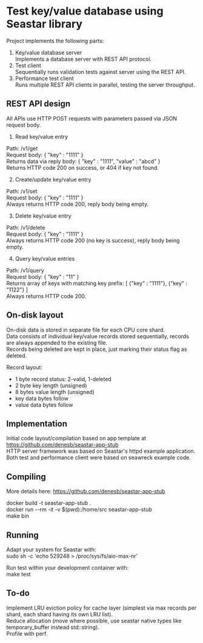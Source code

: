 # Test key/value database using Seastar library

Project implements the following parts:

1. Key/value database server  
   Implements a database server with REST API protocol.
2. Test client  
   Sequentially runs validation tests against server using the REST API.
3. Performance test client  
   Runs multiple REST API clients in parallel, testing the server throughput.


## REST API design

All APIs use HTTP POST requests with parameters passed via JSON request body.

1. Read key/value entry

Path: /v1/get  
Request body:  { "key" : "1111" }  
Returns data via reply body: { "key" : "1111", "value" : "abcd" }  
Returns HTTP code 200 on success, or 404 if key not found.

2. Create/update key/value entry

Path: /v1/set  
Request body: { "key" : "1111" }  
Always returns HTTP code 200, reply body being empty.

3. Delete key/value entry

Path: /v1/delete  
Request body: { "key" : "1111" }  
Always returns HTTP code 200 (no key is success), reply body being empty.

4. Query key/value entries

Path: /v1/query  
Request body: { "key" : "11" }  
Returns array of keys with matching key prefix: [ {"key" : "1111"}, {"key" : "1122"} ]  
Always returns HTTP code 200.

## On-disk layout

On-disk data is stored in separate file for each CPU core shard.  
Data consists of individual key/value records stored sequentially,
records are always appended to the existing file.  
Records being deleted are kept in place, just marking their status
flag as deleted.  

Record layout:
 - 1 byte record status: 2-valid, 1-deleted
 - 2 byte key length (unsigned)
 - 8 bytes value length (unsigned)
 - key data bytes follow
 - value data bytes follow

## Implementation

Initial code layout/compilation based on app template at https://github.com/denesb/seastar-app-stub  
HTTP server framework was based on Seastar's httpd example application.  
Both test and performance client were based on seawreck example code.

## Compiling

More details here: https://github.com/denesb/seastar-app-stub

docker build -t seastar-app-stub .  
docker run --rm -it -v $(pwd):/home/src seastar-app-stub  
make bin  

## Running

Adapt your system for Seastar with:  
sudo sh -c 'echo 529248 > /proc/sys/fs/aio-max-nr'

Run test within your development container with:  
make test

## To-do

Implement LRU eviction policy for cache layer (simplest via max records per shard, each shard having its own LRU list).  
Reduce allocation (move where possible, use seastar native types like temporary_buffer instead std::string).  
Profile with perf.  
